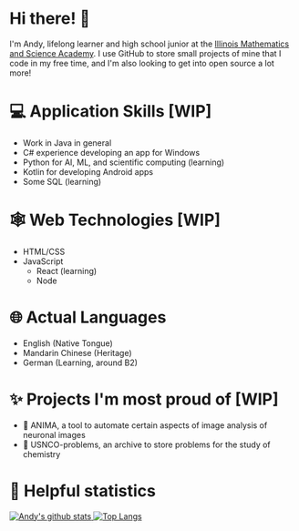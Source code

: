 # Hi there! 👋

I'm Andy, lifelong learner and high school junior at the [Illinois Mathematics and Science Academy](https://imsa.edu). I use GitHub to store small projects of mine that I code in my free time, and I'm also looking to get into open source a lot more!

# :computer: Application Skills [WIP]

 - Work in Java in general
 - C# experience developing an app for Windows
 - Python for AI, ML, and scientific computing (learning)
 - Kotlin for developing Android apps
 - Some SQL (learning)

# 🕸️ Web Technologies [WIP]
 - HTML/CSS
 - JavaScript
    - React (learning)
    - Node

# :globe_with_meridians: Actual Languages

 - English (Native Tongue)
 - Mandarin Chinese (Heritage)
 - German (Learning, around B2)
 
# ✨ Projects I'm most proud of [WIP]

 - 🔬 ANIMA, a tool to automate certain aspects of image analysis of neuronal images
 - 🧪 USNCO-problems, an archive to store problems for the study of chemistry

# 🔢 Helpful statistics

[![Andy's github stats](https://github-readme-stats.vercel.app/api?username=thewindsofwinter&show_icons=true&count_private=true&theme=dark&line_height=35&include_all_commits=true) ![Top Langs](https://github-readme-stats.vercel.app/api/top-langs/?username=thewindsofwinter&theme=dark&hide_title=true)](https://github.com/anuraghazra/github-readme-stats)

<!--
**thewindsofwinter/thewindsofwinter** is a ✨ _special_ ✨ repository because its `README.md` (this file) appears on your GitHub profile.

Here are some ideas to get you started:

- 🔭 I’m currently working on ...
- 🌱 I’m currently learning ...
- 👯 I’m looking to collaborate on ...
- 🤔 I’m looking for help with ...
- 💬 Ask me about ...
- 📫 How to reach me: ...
- 😄 Pronouns: ...
- ⚡ Fun fact: ...
-->
